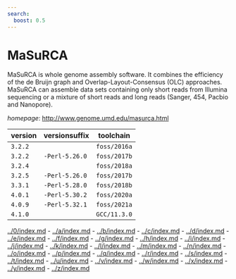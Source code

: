 ```yaml
---
search:
  boost: 0.5
---
```

# MaSuRCA

MaSuRCA is whole genome assembly software. It combines the efficiency of the de Bruijn graph    and Overlap-Layout-Consensus (OLC) approaches. MaSuRCA can assemble data sets containing   only short reads from Illumina sequencing or a mixture of short reads and long reads   (Sanger, 454, Pacbio and Nanopore).

*homepage*: <http://www.genome.umd.edu/masurca.html>

version | versionsuffix | toolchain
--------|---------------|----------
``3.2.2`` |  | ``foss/2016a``
``3.2.2`` | ``-Perl-5.26.0`` | ``foss/2017b``
``3.2.4`` |  | ``foss/2018a``
``3.2.5`` | ``-Perl-5.26.0`` | ``foss/2017b``
``3.3.1`` | ``-Perl-5.28.0`` | ``foss/2018b``
``4.0.1`` | ``-Perl-5.30.2`` | ``foss/2020a``
``4.0.9`` | ``-Perl-5.32.1`` | ``foss/2021a``
``4.1.0`` |  | ``GCC/11.3.0``

[../0/index.md](0) - [../a/index.md](a) - [../b/index.md](b) - [../c/index.md](c) - [../d/index.md](d) - [../e/index.md](e) - [../f/index.md](f) - [../g/index.md](g) - [../h/index.md](h) - [../i/index.md](i) - [../j/index.md](j) - [../k/index.md](k) - [../l/index.md](l) - [../m/index.md](m) - [../n/index.md](n) - [../o/index.md](o) - [../p/index.md](p) - [../q/index.md](q) - [../r/index.md](r) - [../s/index.md](s) - [../t/index.md](t) - [../u/index.md](u) - [../v/index.md](v) - [../w/index.md](w) - [../x/index.md](x) - [../y/index.md](y) - [../z/index.md](z)

